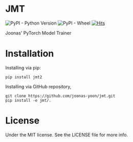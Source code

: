 # JMT

![PyPI - Python Version](https://img.shields.io/pypi/pyversions/jmt2?style=flat-square) ![PyPI - Wheel](https://img.shields.io/pypi/wheel/jmt2?style=flat-square) [![Hits](https://hits.seeyoufarm.com/api/count/incr/badge.svg?url=https%3A%2F%2Fgithub.com%2Fjoonas-yoon%2Fjmt)](https://hits.seeyoufarm.com&style=flat-square)

Joonas' PyTorch Model Trainer

# Installation

Installing via pip:

```
pip install jmt2
```

Installing via GitHub repository,

```
git clone https://github.com/joonas-yoon/jmt.git
pip install -e jmt/.
```

# License

Under the MIT license. See the LICENSE file for more info.

